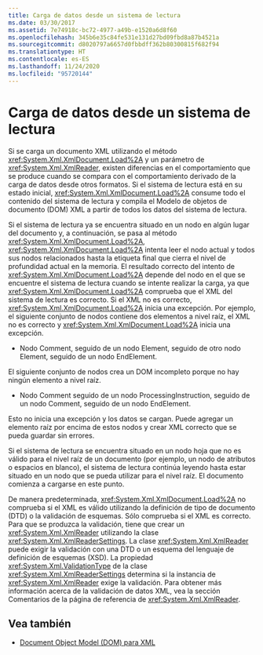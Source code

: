 ```yaml
---
title: Carga de datos desde un sistema de lectura
ms.date: 03/30/2017
ms.assetid: 7e74918c-bc72-4977-a49b-e1520a6d8f60
ms.openlocfilehash: 345b6e35c84fe531e131d27bd09fbd8a87b4521a
ms.sourcegitcommit: d8020797a6657d0fbbdff362b80300815f682f94
ms.translationtype: HT
ms.contentlocale: es-ES
ms.lasthandoff: 11/24/2020
ms.locfileid: "95720144"
---
```

# <a name="load-data-from-a-reader"></a>Carga de datos desde un sistema de lectura

Si se carga un documento XML utilizando el método <xref:System.Xml.XmlDocument.Load%2A> y un parámetro de <xref:System.Xml.XmlReader>, existen diferencias en el comportamiento que se produce cuando se compara con el comportamiento derivado de la carga de datos desde otros formatos. Si el sistema de lectura está en su estado inicial, <xref:System.Xml.XmlDocument.Load%2A> consume todo el contenido del sistema de lectura y compila el Modelo de objetos de documento (DOM) XML a partir de todos los datos del sistema de lectura.  
  
 Si el sistema de lectura ya se encuentra situado en un nodo en algún lugar del documento y, a continuación, se pasa al método <xref:System.Xml.XmlDocument.Load%2A>, <xref:System.Xml.XmlDocument.Load%2A> intenta leer el nodo actual y todos sus nodos relacionados hasta la etiqueta final que cierra el nivel de profundidad actual en la memoria. El resultado correcto del intento de <xref:System.Xml.XmlDocument.Load%2A> depende del nodo en el que se encuentre el sistema de lectura cuando se intente realizar la carga, ya que <xref:System.Xml.XmlDocument.Load%2A> comprueba que el XML del sistema de lectura es correcto. Si el XML no es correcto, <xref:System.Xml.XmlDocument.Load%2A> inicia una excepción. Por ejemplo, el siguiente conjunto de nodos contiene dos elementos a nivel raíz, el XML no es correcto y <xref:System.Xml.XmlDocument.Load%2A> inicia una excepción.  
  
- Nodo Comment, seguido de un nodo Element, seguido de otro nodo Element, seguido de un nodo EndElement.  
  
 El siguiente conjunto de nodos crea un DOM incompleto porque no hay ningún elemento a nivel raíz.  
  
- Nodo Comment seguido de un nodo ProcessingInstruction, seguido de un nodo Comment, seguido de un nodo EndElement.  
  
 Esto no inicia una excepción y los datos se cargan. Puede agregar un elemento raíz por encima de estos nodos y crear XML correcto que se pueda guardar sin errores.  
  
 Si el sistema de lectura se encuentra situado en un nodo hoja que no es válido para el nivel raíz de un documento (por ejemplo, un nodo de atributos o espacios en blanco), el sistema de lectura continúa leyendo hasta estar situado en un nodo que se pueda utilizar para el nivel raíz. El documento comienza a cargarse en este punto.  
  
 De manera predeterminada, <xref:System.Xml.XmlDocument.Load%2A> no comprueba si el XML es válido utilizando la definición de tipo de documento (DTD) o la validación de esquemas. Sólo comprueba si el XML es correcto. Para que se produzca la validación, tiene que crear un <xref:System.Xml.XmlReader> utilizando la clase <xref:System.Xml.XmlReaderSettings>. La clase <xref:System.Xml.XmlReader> puede exigir la validación con una DTD o un esquema del lenguaje de definición de esquemas (XSD). La propiedad <xref:System.Xml.ValidationType> de la clase <xref:System.Xml.XmlReaderSettings> determina si la instancia de <xref:System.Xml.XmlReader> exige la validación. Para obtener más información acerca de la validación de datos XML, vea la sección Comentarios de la página de referencia de <xref:System.Xml.XmlReader>.  
  
## <a name="see-also"></a>Vea también

- [Document Object Model (DOM) para XML](xml-document-object-model-dom.md)
